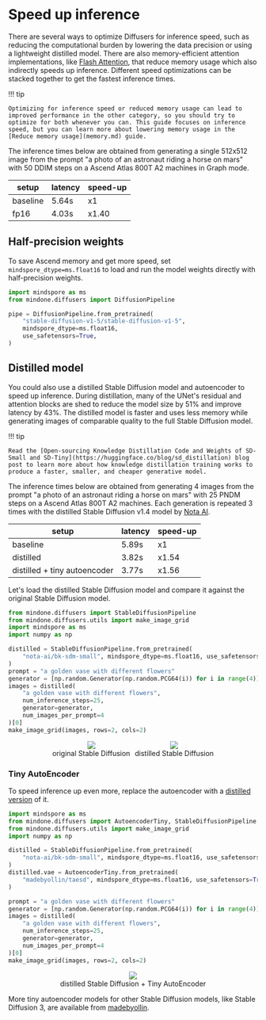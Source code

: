 <!--Copyright 2024 The HuggingFace Team. All rights reserved.

Licensed under the Apache License, Version 2.0 (the "License"); you may not use this file except in compliance with
the License. You may obtain a copy of the License at

http://www.apache.org/licenses/LICENSE-2.0

Unless required by applicable law or agreed to in writing, software distributed under the License is distributed on
an "AS IS" BASIS, WITHOUT WARRANTIES OR CONDITIONS OF ANY KIND, either express or implied. See the License for the
specific language governing permissions and limitations under the License.
-->

# Speed up inference

There are several ways to optimize Diffusers for inference speed, such as reducing the computational burden by lowering the data precision or using a lightweight distilled model. There are also memory-efficient attention implementations, like [Flash Attention](memory.md#memory-efficient-attention), that reduce memory usage which also indirectly speeds up inference. Different speed optimizations can be stacked together to get the fastest inference times.

!!! tip

    Optimizing for inference speed or reduced memory usage can lead to improved performance in the other category, so you should try to optimize for both whenever you can. This guide focuses on inference speed, but you can learn more about lowering memory usage in the [Reduce memory usage](memory.md) guide.

The inference times below are obtained from generating a single 512x512 image from the prompt "a photo of an astronaut riding a horse on mars" with 50 DDIM steps on a Ascend Atlas 800T A2 machines in Graph mode.

| setup    | latency | speed-up |
|----------|---------|----------|
| baseline | 5.64s   | x1       |
| fp16     | 4.03s   | x1.40    |

## Half-precision weights

To save Ascend memory and get more speed, set `mindspore_dtype=ms.float16` to load and run the model weights directly with half-precision weights.

```Python
import mindspore as ms
from mindone.diffusers import DiffusionPipeline

pipe = DiffusionPipeline.from_pretrained(
    "stable-diffusion-v1-5/stable-diffusion-v1-5",
    mindspore_dtype=ms.float16,
    use_safetensors=True,
)
```

## Distilled model

You could also use a distilled Stable Diffusion model and autoencoder to speed up inference. During distillation, many of the UNet's residual and attention blocks are shed to reduce the model size by 51% and improve latency by 43%. The distilled model is faster and uses less memory while generating images of comparable quality to the full Stable Diffusion model.

!!! tip

    Read the [Open-sourcing Knowledge Distillation Code and Weights of SD-Small and SD-Tiny](https://huggingface.co/blog/sd_distillation) blog post to learn more about how knowledge distillation training works to produce a faster, smaller, and cheaper generative model.

The inference times below are obtained from generating 4 images from the prompt "a photo of an astronaut riding a horse on mars" with 25 PNDM steps on a Ascend Atlas 800T A2 machines. Each generation is repeated 3 times with the distilled Stable Diffusion v1.4 model by [Nota AI](https://hf.co/nota-ai).

| setup                        | latency | speed-up |
|------------------------------|---------|----------|
| baseline                     | 5.89s   | x1       |
| distilled                    | 3.82s   | x1.54    |
| distilled + tiny autoencoder | 3.77s   | x1.56    |

Let's load the distilled Stable Diffusion model and compare it against the original Stable Diffusion model.

```py
from mindone.diffusers import StableDiffusionPipeline
from mindone.diffusers.utils import make_image_grid
import mindspore as ms
import numpy as np

distilled = StableDiffusionPipeline.from_pretrained(
    "nota-ai/bk-sdm-small", mindspore_dtype=ms.float16, use_safetensors=True,
)
prompt = "a golden vase with different flowers"
generator = [np.random.Generator(np.random.PCG64(i)) for i in range(4)]
images = distilled(
    "a golden vase with different flowers",
    num_inference_steps=25,
    generator=generator,
    num_images_per_prompt=4
)[0]
make_image_grid(images, rows=2, cols=2)
```

<div style="display: flex; justify-content: center; align-items: flex-start; text-align: center; max-width: 98%; margin: 0 auto; gap: 1vw;">
  <div>
    <img class="rounded-xl" src="https://github.com/user-attachments/assets/bd0e3a01-c299-4323-a4a2-4f63281771da"/>
    <figcaption class="mt-2 text-center text-sm text-gray-500">original Stable Diffusion</figcaption>
  </div>
  <div>
    <img class="rounded-xl" src="https://github.com/user-attachments/assets/e3d03f4e-fea8-43e9-b8f2-eda383c9ddc2"/>
    <figcaption class="mt-2 text-center text-sm text-gray-500">distilled Stable Diffusion</figcaption>
  </div>
</div>

### Tiny AutoEncoder

To speed inference up even more, replace the autoencoder with a [distilled version](https://huggingface.co/sayakpaul/taesdxl-diffusers) of it.

```py
import mindspore as ms
from mindone.diffusers import AutoencoderTiny, StableDiffusionPipeline
from mindone.diffusers.utils import make_image_grid
import numpy as np

distilled = StableDiffusionPipeline.from_pretrained(
    "nota-ai/bk-sdm-small", mindspore_dtype=ms.float16, use_safetensors=True,
)
distilled.vae = AutoencoderTiny.from_pretrained(
    "madebyollin/taesd", mindspore_dtype=ms.float16, use_safetensors=True,
)

prompt = "a golden vase with different flowers"
generator = [np.random.Generator(np.random.PCG64(i)) for i in range(4)]
images = distilled(
    "a golden vase with different flowers",
    num_inference_steps=25,
    generator=generator,
    num_images_per_prompt=4
)[0]
make_image_grid(images, rows=2, cols=2)
```

<div style="display: flex; justify-content: center; align-items: flex-start; text-align: center; max-width: 98%; margin: 0 auto; gap: 1vw;">
  <div>
    <img class="rounded-xl" src="https://github.com/user-attachments/assets/0bfbc517-a45a-4a33-a3c0-79289d6268c7" />
    <figcaption class="mt-2 text-center text-sm text-gray-500">distilled Stable Diffusion + Tiny AutoEncoder</figcaption>
  </div>
</div>

More tiny autoencoder models for other Stable Diffusion models, like Stable Diffusion 3, are available from [madebyollin](https://huggingface.co/madebyollin).
